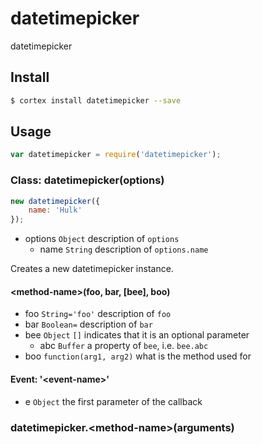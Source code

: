 # datetimepicker

datetimepicker

## Install

```bash
$ cortex install datetimepicker --save
```

<!--
Wrap examples with a pair of ```
使用成对的 ``` 来包裹示例。
代码块的 ``` 后面需要定义这部分代码的类型。比如上面的代码是 bash 脚本，常用的包括：
bash, js, json, html, css 等
-->


## Usage

```js
var datetimepicker = require('datetimepicker');
```

<!-- 

NOTICE That this is a sample README.md, in order to define the standard way to organize the information of the current package.

Most usually, you should remove unnecessary sections below.

这里仅仅是一个示例README，用于定义标准的书写规范和文档格式。
大部分时候，如果没有使用到它们，你应该把适当移除这些栏目。
-->

### Class: datetimepicker(options)
<!-- 
'Class: <name>' means a constructor that we should use it with the `new` keyword.
'Class: <name>' 表明它是一个构造器，我们应当使用 `new` 关键字来初始化。
-->

```js
new datetimepicker({
	name: 'Hulk'
});
```

<!-- 
Simply list arguments
直接列出参数
-->
- options `Object` description of `options`
	- name `String` description of `options.name`
	
Creates a new datetimepicker instance.

<!--
Only differences are listed below.
接下来我们只列出不同的地方
-->
	
#### &lt;method-name&gt;(foo, bar, [bee], boo)

<!-- 
A method of the instance. Usually, they should be listed inside the `Class` section as <h4> with 4 hashes.
实例（即通过构造器 new 出来的对象）上的方法. 一般来说，实例方法应当在 Class 栏目中，作为 <h4> 标题出现（4个 # 号）
-->


- foo `String='foo'` description of `foo`
- bar `Boolean=` description of `bar`
- bee `Object` `[]` indicates that it is an optional parameter
  - abc `Buffer` a property of `bee`, i.e. `bee.abc`
- boo `function(arg1, arg2)` what is the method used for

<!--
type ends with `=`(equal) indicates the default value, default to `undefined`.
类型后面跟等号（=）表明了这个参数的默认值
-->

<!--
Notice the definition of function type and optional parameters
注意函数类型定义的描述，以及可选参数的写法
-->

#### Event: '&lt;event-name&gt;'

<!--
Event name should be single-quoted.
事件名称应当使用单引号括起
-->

- e `Object` the first parameter of the callback

<!--
Define the parameters of event handler directly.
直接开始定义事件回调的参数，而不用累述。
-->


### datetimepicker.&lt;method-name&gt;(arguments)

<!-- 
The static method.
静态方法，即不是实例上的方法
-->


